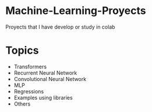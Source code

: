 # Machine-Learning-Proyects
Proyects that I have develop or study in colab

# Topics

- Transformers
- Recurrent Neural Network
- Convolutional Neural Network
- MLP
- Regressions
- Examples using libraries
- Others

